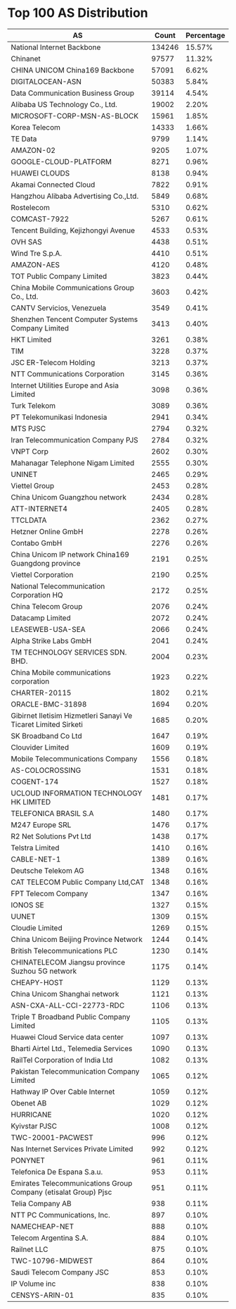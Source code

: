 # Top 100 AS Distribution
| AS | Count | Percentage |
|----|----|----|
| National Internet Backbone | 134246 | 15.57% |
| Chinanet | 97577 | 11.32% |
| CHINA UNICOM China169 Backbone | 57091 | 6.62% |
| DIGITALOCEAN-ASN | 50383 | 5.84% |
| Data Communication Business Group | 39114 | 4.54% |
| Alibaba US Technology Co., Ltd. | 19002 | 2.20% |
| MICROSOFT-CORP-MSN-AS-BLOCK | 15961 | 1.85% |
| Korea Telecom | 14333 | 1.66% |
| TE Data | 9799 | 1.14% |
| AMAZON-02 | 9205 | 1.07% |
| GOOGLE-CLOUD-PLATFORM | 8271 | 0.96% |
| HUAWEI CLOUDS | 8138 | 0.94% |
| Akamai Connected Cloud | 7822 | 0.91% |
| Hangzhou Alibaba Advertising Co.,Ltd. | 5849 | 0.68% |
| Rostelecom | 5310 | 0.62% |
| COMCAST-7922 | 5267 | 0.61% |
| Tencent Building, Kejizhongyi Avenue | 4533 | 0.53% |
| OVH SAS | 4438 | 0.51% |
| Wind Tre S.p.A. | 4410 | 0.51% |
| AMAZON-AES | 4120 | 0.48% |
| TOT Public Company Limited | 3823 | 0.44% |
| China Mobile Communications Group Co., Ltd. | 3603 | 0.42% |
| CANTV Servicios, Venezuela | 3549 | 0.41% |
| Shenzhen Tencent Computer Systems Company Limited | 3413 | 0.40% |
| HKT Limited | 3261 | 0.38% |
| TIM | 3228 | 0.37% |
| JSC ER-Telecom Holding | 3213 | 0.37% |
| NTT Communications Corporation | 3145 | 0.36% |
| Internet Utilities Europe and Asia Limited | 3098 | 0.36% |
| Turk Telekom | 3089 | 0.36% |
| PT Telekomunikasi Indonesia | 2941 | 0.34% |
| MTS PJSC | 2794 | 0.32% |
| Iran Telecommunication Company PJS | 2784 | 0.32% |
| VNPT Corp | 2602 | 0.30% |
| Mahanagar Telephone Nigam Limited | 2555 | 0.30% |
| UNINET | 2465 | 0.29% |
| Viettel Group | 2453 | 0.28% |
| China Unicom Guangzhou network | 2434 | 0.28% |
| ATT-INTERNET4 | 2405 | 0.28% |
| TTCLDATA | 2362 | 0.27% |
| Hetzner Online GmbH | 2278 | 0.26% |
| Contabo GmbH | 2276 | 0.26% |
| China Unicom IP network China169 Guangdong province | 2191 | 0.25% |
| Viettel Corporation | 2190 | 0.25% |
| National Telecommunication Corporation HQ | 2172 | 0.25% |
| China Telecom Group | 2076 | 0.24% |
| Datacamp Limited | 2072 | 0.24% |
| LEASEWEB-USA-SEA | 2066 | 0.24% |
| Alpha Strike Labs GmbH | 2041 | 0.24% |
| TM TECHNOLOGY SERVICES SDN. BHD. | 2004 | 0.23% |
| China Mobile communications corporation | 1923 | 0.22% |
| CHARTER-20115 | 1802 | 0.21% |
| ORACLE-BMC-31898 | 1694 | 0.20% |
| Gibirnet Iletisim Hizmetleri Sanayi Ve Ticaret Limited Sirketi | 1685 | 0.20% |
| SK Broadband Co Ltd | 1647 | 0.19% |
| Clouvider Limited | 1609 | 0.19% |
| Mobile Telecommunications Company | 1556 | 0.18% |
| AS-COLOCROSSING | 1531 | 0.18% |
| COGENT-174 | 1527 | 0.18% |
| UCLOUD INFORMATION TECHNOLOGY HK LIMITED | 1481 | 0.17% |
| TELEFONICA BRASIL S.A | 1480 | 0.17% |
| M247 Europe SRL | 1476 | 0.17% |
| R2 Net Solutions Pvt Ltd | 1438 | 0.17% |
| Telstra Limited | 1410 | 0.16% |
| CABLE-NET-1 | 1389 | 0.16% |
| Deutsche Telekom AG | 1348 | 0.16% |
| CAT TELECOM Public Company Ltd,CAT | 1348 | 0.16% |
| FPT Telecom Company | 1347 | 0.16% |
| IONOS SE | 1327 | 0.15% |
| UUNET | 1309 | 0.15% |
| Cloudie Limited | 1269 | 0.15% |
| China Unicom Beijing Province Network | 1244 | 0.14% |
| British Telecommunications PLC | 1230 | 0.14% |
| CHINATELECOM Jiangsu province Suzhou 5G network | 1175 | 0.14% |
| CHEAPY-HOST | 1129 | 0.13% |
| China Unicom Shanghai network | 1121 | 0.13% |
| ASN-CXA-ALL-CCI-22773-RDC | 1106 | 0.13% |
| Triple T Broadband Public Company Limited | 1105 | 0.13% |
| Huawei Cloud Service data center | 1097 | 0.13% |
| Bharti Airtel Ltd., Telemedia Services | 1090 | 0.13% |
| RailTel Corporation of India Ltd | 1082 | 0.13% |
| Pakistan Telecommunication Company Limited | 1065 | 0.12% |
| Hathway IP Over Cable Internet | 1059 | 0.12% |
| Obenet AB | 1029 | 0.12% |
| HURRICANE | 1020 | 0.12% |
| Kyivstar PJSC | 1008 | 0.12% |
| TWC-20001-PACWEST | 996 | 0.12% |
| Nas Internet Services Private Limited | 992 | 0.12% |
| PONYNET | 961 | 0.11% |
| Telefonica De Espana S.a.u. | 953 | 0.11% |
| Emirates Telecommunications Group Company (etisalat Group) Pjsc | 951 | 0.11% |
| Telia Company AB | 938 | 0.11% |
| NTT PC Communications, Inc. | 897 | 0.10% |
| NAMECHEAP-NET | 888 | 0.10% |
| Telecom Argentina S.A. | 884 | 0.10% |
| Railnet LLC | 875 | 0.10% |
| TWC-10796-MIDWEST | 864 | 0.10% |
| Saudi Telecom Company JSC | 853 | 0.10% |
| IP Volume inc | 838 | 0.10% |
| CENSYS-ARIN-01 | 835 | 0.10% |
